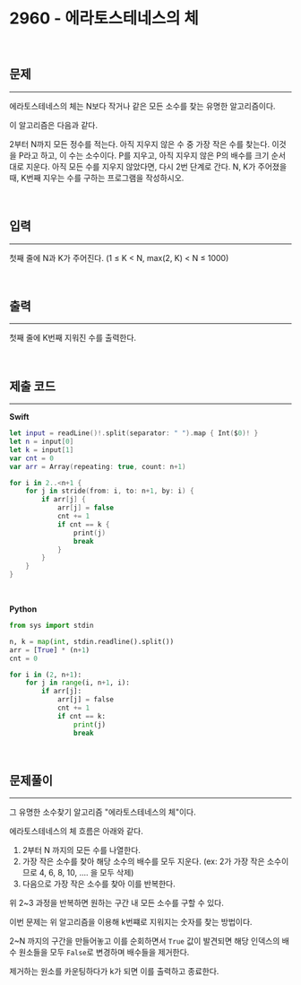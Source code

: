 # 2960 - 에라토스테네스의 체

<br>

## 문제
---

에라토스테네스의 체는 N보다 작거나 같은 모든 소수를 찾는 유명한 알고리즘이다.

이 알고리즘은 다음과 같다.

2부터 N까지 모든 정수를 적는다.
아직 지우지 않은 수 중 가장 작은 수를 찾는다. 이것을 P라고 하고, 이 수는 소수이다.
P를 지우고, 아직 지우지 않은 P의 배수를 크기 순서대로 지운다.
아직 모든 수를 지우지 않았다면, 다시 2번 단계로 간다.
N, K가 주어졌을 때, K번째 지우는 수를 구하는 프로그램을 작성하시오.

<br>

## 입력
---

첫째 줄에 N과 K가 주어진다. (1 ≤ K < N, max(2, K) < N ≤ 1000)

<br>

## 출력
---

첫째 줄에 K번째 지워진 수를 출력한다.

<br>

## 제출 코드
---

**Swift**
```swift
let input = readLine()!.split(separator: " ").map { Int($0)! }
let n = input[0]
let k = input[1]
var cnt = 0
var arr = Array(repeating: true, count: n+1)

for i in 2..<n+1 {
    for j in stride(from: i, to: n+1, by: i) {
        if arr[j] {
            arr[j] = false
            cnt += 1
            if cnt == k {
                print(j)
                break
            }
        }
    }
}
```

<br>

**Python**
```python
from sys import stdin

n, k = map(int, stdin.readline().split())
arr = [True] * (n+1)
cnt = 0

for i in (2, n+1):
    for j in range(i, n+1, i):
        if arr[j]:
            arr[j] = false
            cnt += 1
            if cnt == k:
                print(j)
                break
```

<br>

## 문제풀이
---

그 유명한 소수찾기 알고리즘 "에라토스테네스의 체"이다.

에라토스테네스의 체 흐름은 아래와 같다.

1. 2부터 N 까지의 모든 수를 나열한다.
2. 가장 작은 소수를 찾아 해당 소수의 배수를 모두 지운다. (ex: 2가 가장 작은 소수이므로 4, 6, 8, 10, .... 을 모두 삭제)
3. 다음으로 가장 작은 소수를 찾아 이를 반복한다.

위 2~3 과정을 반복하면 원하는 구간 내 모든 소수를 구할 수 있다.

이번 문제는 위 알고리즘을 이용해 k번쨰로 지워지는 숫자를 찾는 방법이다.

2~N 까지의 구간을 만들어놓고 이를 순회하면서 `True` 값이 발견되면 해당 인덱스의 배수 원소들을 모두 `False`로 변경하며 배수들을 제거한다.

제거하는 원소를 카운팅하다가 k가 되면 이를 출력하고 종료한다.

